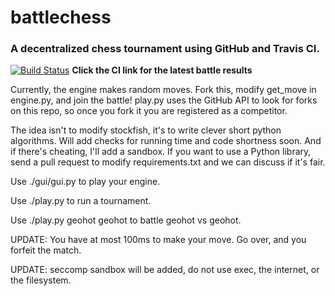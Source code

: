 # battlechess

### A decentralized chess tournament using GitHub and Travis CI.

[![Build Status](https://travis-ci.org/geohot/battlechess.svg?branch=master)](https://travis-ci.org/geohot/battlechess) **Click the CI link for the latest battle results**

Currently, the engine makes random moves. Fork this, modify get_move in engine.py, and join the battle! play.py uses the GitHub API to look for forks on this repo, so once you fork it you are registered as a competitor.

The idea isn't to modify stockfish, it's to write clever short python algorithms. Will add checks for running time and code shortness soon. And if there's cheating, I'll add a sandbox. If you want to use a Python library, send a pull request to modify requirements.txt and we can discuss if it's fair.

Use ./gui/gui.py to play your engine.

Use ./play.py to run a tournament.

Use ./play.py geohot geohot to battle geohot vs geohot.

UPDATE: You have at most 100ms to make your move. Go over, and you forfeit the match.

UPDATE: seccomp sandbox will be added, do not use exec, the internet, or the filesystem.

